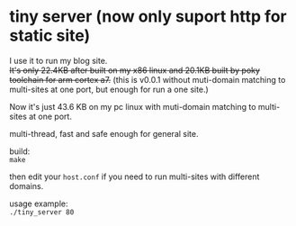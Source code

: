 # tiny server (now only suport http for static site)

I use it to run my blog site.  
~~It's only 22.4KB after built on my x86 linux and 20.1KB built by poky toolchain for arm cortex a7.~~ (this is v0.0.1 without muti-domain matching to multi-sites at one port, but enough for run a one site.)  

Now it's just 43.6 KB on my pc linux with muti-domain matching to multi-sites at one port.

multi-thread, fast and safe enough for general site.  

build:  
`make`

then edit your `host.conf` if you need to run multi-sites with different domains.

usage example:  
`./tiny_server 80  `
